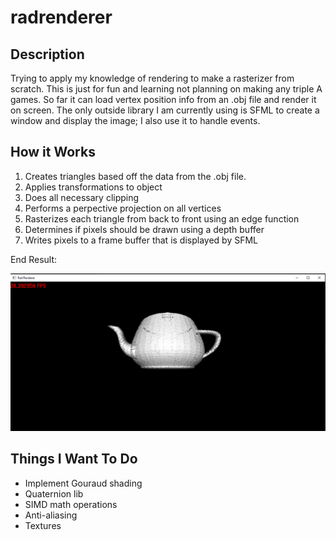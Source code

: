 # radrenderer

## Description

Trying to apply my knowledge of rendering to make a rasterizer from scratch. This is just for fun and learning not planning on making any triple A games.
So far it can load vertex position info from an .obj file and render it on screen. The only outside library I am currently using is SFML to create a
window and display the image; I also use it to handle events. 

## How it Works

1. Creates triangles based off the data from the .obj file. 
2. Applies transformations to object
3. Does all necessary clipping
4. Performs a perpective projection on all vertices
6. Rasterizes each triangle from back to front using an edge function
7. Determines if pixels should be drawn using a depth buffer
8. Writes pixels to a frame buffer that is displayed by SFML

End Result:

![Teapot](/screenshots/teapot.PNG)

## Things I Want To Do

- Implement Gouraud shading
- Quaternion lib
- SIMD math operations
- Anti-aliasing
- Textures

